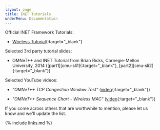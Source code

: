 ```yaml
---
layout: page
title: INET Tutorials
underMenu: Documentation
---
```


Official INET Framework Tutorials:

* [Wireless Tutorial](https://omnetpp.org/doc/inet/api-current/tutorials/wireless){:target="_blank"}

Selected 3rd party tutorial slides:

* OMNeT++ and INET Tutorial from Brian Ricks, Carnegie-Mellon University, 2014
  ([part1][cmu-sli1]{:target="_blank"}, [part2][cmu-sli2]{:target="_blank"})

Selected YouTube videos:

* *"OMNeT++ TCP Congestion Window Test"* ([video](http://www.youtube.com/watch?v=m2n5vZQ4030){:target="_blank"})

* *"OMNeT++ Sequence Chart - Wireless MAC"* ([video](http://www.youtube.com/watch?v=9yZZFgwl4Ns){:target="_blank"})

If you come across others that are worthwhile to mention, please let us
know and we'll update the list.

{% include links.md %}
